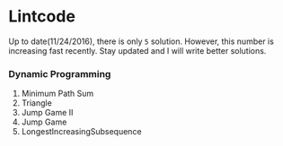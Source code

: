 # Lintcode
Up to date(11/24/2016), there is only `5` solution. However, this number is increasing fast recently. Stay updated and I will write better solutions. 

### Dynamic Programming

1. Minimum Path Sum 
2. Triangle
3. Jump Game II 
4. Jump Game 
5. LongestIncreasingSubsequence 
